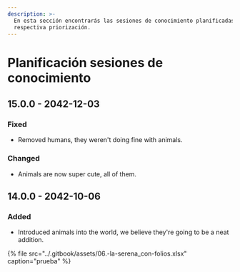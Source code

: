 ```yaml
---
description: >-
  En esta sección encontrarás las sesiones de conocimiento planificadas con su
  respectiva priorización.
---
```


# Planificación sesiones de conocimiento

## 15.0.0 - 2042-12-03

### Fixed

* Removed humans, they weren't doing fine with animals.

### Changed

* Animals are now super cute, all of them.

## 14.0.0 - 2042-10-06

### Added

* Introduced animals into the world, we believe they're going to be a neat addition.

{% file src="../.gitbook/assets/06.-la-serena\_con-folios.xlsx" caption="prueba" %}

